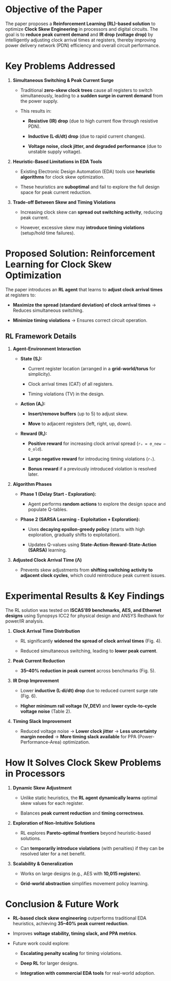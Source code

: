 
# Objective of the Paper

The paper proposes a **Reinforcement Learning (RL)-based solution** to optimize **Clock Skew Engineering** in processors and digital circuits. The goal is to **reduce peak current demand** and **IR drop (voltage drop)** by intelligently adjusting clock arrival times at registers, thereby improving power delivery network (PDN) efficiency and overall circuit performance.

# Key Problems Addressed

1. **Simultaneous Switching & Peak Current Surge**
    
    - Traditional **zero-skew clock trees** cause all registers to switch simultaneously, leading to a **sudden surge in current demand** from the power supply.
        
    - This results in:
        
        - **Resistive (IR) drop** (due to high current flow through resistive PDN).
            
        - **Inductive (L·di/dt) drop** (due to rapid current changes).
            
        - **Voltage noise, clock jitter, and degraded performance** (due to unstable supply voltage).
            
2. **Heuristic-Based Limitations in EDA Tools**
    
    - Existing Electronic Design Automation (EDA) tools use **heuristic algorithms** for clock skew optimization.
        
    - These heuristics are **suboptimal** and fail to explore the full design space for peak current reduction.
        
3. **Trade-off Between Skew and Timing Violations**
    
    - Increasing clock skew can **spread out switching activity**, reducing peak current.
        
    - However, excessive skew may **introduce timing violations** (setup/hold time failures).
        

# Proposed Solution: Reinforcement Learning for Clock Skew Optimization

The paper introduces an **RL agent** that learns to **adjust clock arrival times** at registers to:

- **Maximize the spread (standard deviation) of clock arrival times** → Reduces simultaneous switching.
    
- **Minimize timing violations** → Ensures correct circuit operation.
    

## RL Framework Details

1. **Agent-Environment Interaction**
    
    - **State (Sₜ):**
        
        - Current register location (arranged in a **grid-world/torus** for simplicity).
            
        - Clock arrival times (CAT) of all registers.
            
        - Timing violations (TV) in the design.
            
    - **Action (Aₜ):**
        
        - **Insert/remove buffers** (up to 5) to adjust skew.
            
        - **Move** to adjacent registers (left, right, up, down).
            
    - **Reward (Rₜ):**
        
        - **Positive reward** for increasing clock arrival spread (`rₒ = σ_new – σ_old`).
            
        - **Large negative reward** for introducing timing violations (`rₜ`).
            
        - **Bonus reward** if a previously introduced violation is resolved later.
            
2. **Algorithm Phases**
    
    - **Phase 1 (Delay Start - Exploration):**
        
        - Agent performs **random actions** to explore the design space and populate Q-tables.
            
    - **Phase 2 (SARSA Learning - Exploitation + Exploration):**
        
        - Uses **decaying epsilon-greedy policy** (starts with high exploration, gradually shifts to exploitation).
            
        - Updates Q-values using **State-Action-Reward-State-Action (SARSA)** learning.
            
3. **Adjusted Clock Arrival Time (Λ)**
    
    - Prevents skew adjustments from **shifting switching activity to adjacent clock cycles**, which could reintroduce peak current issues.
        

# Experimental Results & Key Findings

The RL solution was tested on **ISCAS’89 benchmarks, AES, and Ethernet designs** using Synopsys ICC2 for physical design and ANSYS Redhawk for power/IR analysis.

1. **Clock Arrival Time Distribution**
    
    - RL significantly **widened the spread of clock arrival times** (Fig. 4).
        
    - Reduced simultaneous switching, leading to **lower peak current**.
        
2. **Peak Current Reduction**
    
    - **35–40% reduction in peak current** across benchmarks (Fig. 5).
        
3. **IR Drop Improvement**
    
    - Lower **inductive (L·di/dt) drop** due to reduced current surge rate (Fig. 6).
        
    - **Higher minimum rail voltage (V_DEV)** and **lower cycle-to-cycle voltage noise** (Table 2).
        
4. **Timing Slack Improvement**
    
    - Reduced voltage noise → **Lower clock jitter** → **Less uncertainty margin needed** → **More timing slack available** for PPA (Power-Performance-Area) optimization.
        
# How It Solves Clock Skew Problems in Processors

1. **Dynamic Skew Adjustment**
    
    - Unlike static heuristics, the **RL agent dynamically learns** optimal skew values for each register.
        
    - Balances **peak current reduction** and **timing correctness**.
        
2. **Exploration of Non-Intuitive Solutions**
    
    - RL explores **Pareto-optimal frontiers** beyond heuristic-based solutions.
        
    - Can **temporarily introduce violations** (with penalties) if they can be resolved later for a net benefit.
        
3. **Scalability & Generalization**
    
    - Works on large designs (e.g., AES with **10,015 registers**).
        
    - **Grid-world abstraction** simplifies movement policy learning.
# Conclusion & Future Work

- **RL-based clock skew engineering** outperforms traditional EDA heuristics, achieving **35–40% peak current reduction**.
    
- Improves **voltage stability, timing slack, and PPA metrics**.
    
- Future work could explore:
    
    - **Escalating penalty scaling** for timing violations.
        
    - **Deep RL** for larger designs.
        
    - **Integration with commercial EDA tools** for real-world adoption.